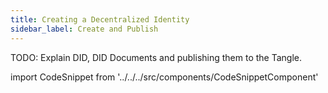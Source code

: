 ```yaml
---
title: Creating a Decentralized Identity
sidebar_label: Create and Publish
---
```


TODO: Explain DID, DID Documents and publishing them to the Tangle.


import CodeSnippet from '../../../src/components/CodeSnippetComponent'

<CodeSnippet nodeReplitLink="https://repl.it/@abdulmth/Create-did?lite=true"
rustReplitLink="https://repl.it/@abdulmth/create-did-rust?lite=true"></CodeSnippet> 